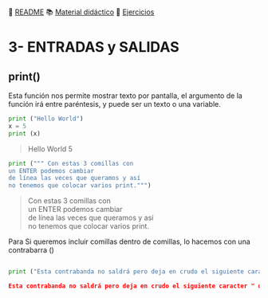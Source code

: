 
:page_with_curl: [README](../README.md) :books: [Material didáctico](/documentation/indicedocu.md) :pencil: [Ejercicios](/tests/indicetests.md)




# 3- ENTRADAS y SALIDAS

## print()

Esta función nos permite mostrar texto por pantalla,
el argumento de la función irá entre paréntesis, y puede ser un texto o una variable.

````python
print ("Hello World")
x = 5
print (x)

````
> Hello World
> 5
````python
print (""" Con estas 3 comillas con
un ENTER podemos cambiar 
de línea las veces que queramos y así 
no tenemos que colocar varios print.""")
````
> Con estas 3 comillas con  
un ENTER podemos cambiar  
de línea las veces que queramos y así  
no tenemos que colocar varios print.

Para Si queremos incluir comillas dentro de comillas, lo hacemos con una contrabarra (\)
````python

print ("Esta contrabanda no saldrá pero deja en crudo el siguiente caracter \" que son estas comillas \""")

Esta contrabanda no saldrá pero deja en crudo el siguiente caracter " que son estas comillas " 
````